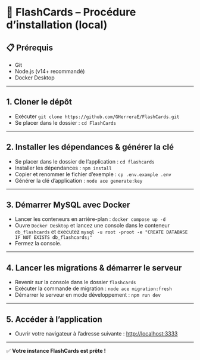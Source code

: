 # 🚀 FlashCards – Procédure d’installation (local)

## 📋 Prérequis

- Git
- Node.js (v14+ recommandé)
- Docker Desktop

---

## 1. Cloner le dépôt

- Exécuter `git clone https://github.com/GHerreraE/FlashCards.git`
- Se placer dans le dossier : `cd FlashCards`

---

## 2. Installer les dépendances & générer la clé

- Se placer dans le dossier de l’application : `cd flashcards`
- Installer les dépendances : `npm install`
- Copier et renommer le fichier d’exemple : `cp .env.example .env`
- Générer la clé d’application : `node ace generate:key`

---

## 3. Démarrer MySQL avec Docker

- Lancer les conteneurs en arrière-plan : `docker compose up -d`
- Ouvre `Docker Desktop` et lancez une console dans le conteneur `db_flashcards` et executez `mysql -u root -proot -e "CREATE DATABASE IF NOT EXISTS db_flashcards;"`
- Fermez la console.

---

## 4. Lancer les migrations & démarrer le serveur

- Revenir sur la console dans le dossier `flashcards`
- Exécuter la commande de migration : `node ace migration:fresh`
- Démarrer le serveur en mode développement : `npm run dev`

---

## 5. Accéder à l’application

- Ouvrir votre navigateur à l’adresse suivante : [http://localhost:3333](http://localhost:3333)

---

✅ **Votre instance FlashCards est prête !**
